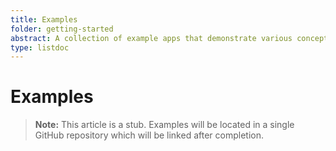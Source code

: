 ```yaml
---
title: Examples
folder: getting-started
abstract: A collection of example apps that demonstrate various concepts in practice.
type: listdoc
---
```


# Examples

> **Note:** This article is a stub. Examples will be located in a single GitHub repository which will be linked after completion.
